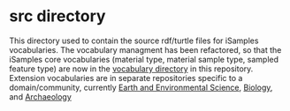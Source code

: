 # src directory

This directory used to contain the source rdf/turtle files for iSamples vocabularies. The vocabulary managment has been refactored, so that the iSamples core vocabularies (material type, material sample type, sampled feature type) are now in the [vocabulary directory](https://github.com/isamplesorg/vocabularies/tree/main/vocabulary) in this repository.  Extension vocabularies are in separate repositories specific to a domain/community, currently [Earth and Environmental Science]([https://github.com/isamplesorg/metadata_profile_earth_science](https://github.com/isamplesorg/metadata_profile_earth_science/tree/main/vocabulary)https://github.com/isamplesorg/metadata_profile_earth_science/tree/main/vocabulary), [Biology](https://github.com/isamplesorg/metadata_profile_biology), and [Archaeology](https://github.com/isamplesorg/metadata_profile_archaeology/tree/main/vocabulary)
